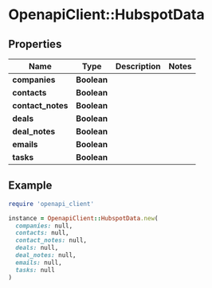 # OpenapiClient::HubspotData

## Properties

| Name | Type | Description | Notes |
| ---- | ---- | ----------- | ----- |
| **companies** | **Boolean** |  |  |
| **contacts** | **Boolean** |  |  |
| **contact_notes** | **Boolean** |  |  |
| **deals** | **Boolean** |  |  |
| **deal_notes** | **Boolean** |  |  |
| **emails** | **Boolean** |  |  |
| **tasks** | **Boolean** |  |  |

## Example

```ruby
require 'openapi_client'

instance = OpenapiClient::HubspotData.new(
  companies: null,
  contacts: null,
  contact_notes: null,
  deals: null,
  deal_notes: null,
  emails: null,
  tasks: null
)
```

